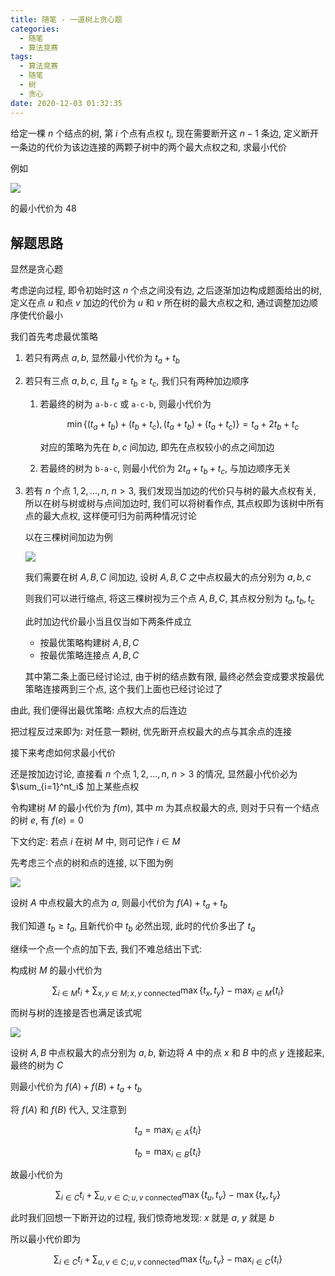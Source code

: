 ```yaml
---
title: 随笔 - 一道树上贪心题
categories:
  - 随笔
  - 算法竞赛
tags:
  - 算法竞赛
  - 随笔
  - 树
  - 贪心
date: 2020-12-03 01:32:35
---
```


给定一棵 $n$ 个结点的树, 第 $i$ 个点有点权 $t_i$, 现在需要断开这 $n-1$ 条边, 定义断开一条边的代价为该边连接的两颗子树中的两个最大点权之和, 求最小代价

<!-- more -->

例如

![](fig1.svg)

的最小代价为 $48$

## 解题思路

显然是贪心题

考虑逆向过程, 即令初始时这 $n$ 个点之间没有边, 之后逐渐加边构成题面给出的树, 定义在点 $u$ 和点 $v$ 加边的代价为 $u$ 和 $v$ 所在树的最大点权之和, 通过调整加边顺序使代价最小

我们首先考虑最优策略

1. 若只有两点 $a,b$, 显然最小代价为 $t_a+t_b$
1. 若只有三点 $a,b,c$, 且 $t_a\geqslant t_b\geqslant t_c$, 我们只有两种加边顺序

   1. 若最终的树为 `a-b-c` 或 `a-c-b`, 则最小代价为

      $$
      \min\{(t_a+t_b)+(t_b+t_c),(t_a+t_b)+(t_a+t_c)\}=t_a+2t_b+t_c
      $$

      对应的策略为先在 $b,c$ 间加边, 即先在点权较小的点之间加边

   1. 若最终的树为 `b-a-c`, 则最小代价为 $2t_a+t_b+t_c$, 与加边顺序无关

1. 若有 $n$ 个点 $1,2,...,n$, $n>3$, 我们发现当加边的代价只与树的最大点权有关, 所以在树与树或树与点间加边时, 我们可以将树看作点, 其点权即为该树中所有点的最大点权, 这样便可归为前两种情况讨论

   以在三棵树间加边为例

   ![](fig2.svg)

   我们需要在树 $A,B,C$ 间加边, 设树 $A,B,C$ 之中点权最大的点分别为 $a,b,c$

   则我们可以进行缩点, 将这三棵树视为三个点 $A,B,C$, 其点权分别为 $t_a,t_b,t_c$

   此时加边代价最小当且仅当如下两条件成立

   - 按最优策略构建树 $A,B,C$
   - 按最优策略连接点 $A,B,C$

   其中第二条上面已经讨论过, 由于树的结点数有限, 最终必然会变成要求按最优策略连接两到三个点, 这个我们上面也已经讨论过了

由此, 我们便得出最优策略: 点权大点的后连边

把过程反过来即为: 对任意一颗树, 优先断开点权最大的点与其余点的连接

接下来考虑如何求最小代价

还是按加边讨论, 直接看 $n$ 个点 $1,2,...,n,~n>3$ 的情况, 显然最小代价必为 $\sum_{i=1}^nt_i$ 加上某些点权

令构建树 $M$ 的最小代价为 $f(m)$, 其中 $m$ 为其点权最大的点, 则对于只有一个结点的树 $e$, 有 $f(e)=0$

下文约定: 若点 $i$ 在树 $M$ 中, 则可记作 $i\in M$

先考虑三个点的树和点的连接, 以下图为例

![](fig3.svg)

设树 $A$ 中点权最大的点为 $a$, 则最小代价为 $f(A)+t_a+t_b$

我们知道 $t_b\geqslant t_a$, 且新代价中 $t_b$ 必然出现, 此时的代价多出了 $t_a$

继续一个点一个点的加下去, 我们不难总结出下式:

构成树 $M$ 的最小代价为

$$
\sum_{i\in M}t_i+\sum_{x,y\in M;x,y~\text{connected}}\max\{t_x,t_y\}-\max_{i\in M}\{t_i\}
$$

而树与树的连接是否也满足该式呢

![](fig4.svg)

设树 $A,B$ 中点权最大的点分别为 $a,b$, 新边将 $A$ 中的点 $x$ 和 $B$ 中的点 $y$ 连接起来, 最终的树为 $C$

则最小代价为 $f(A)+f(B)+t_a+t_b$

将 $f(A)$ 和 $f(B)$ 代入, 又注意到

$$
t_a=\max_{i\in A}\{t_i\}
$$

$$
t_b=\max_{i\in B}\{t_i\}
$$

故最小代价为

$$
\sum_{i\in C}t_i+\sum_{u,v\in C;u,v~\text{connected}}\max\{t_u,t_v\}-\max\{t_x,t_y\}
$$

此时我们回想一下断开边的过程, 我们惊奇地发现: $x$ 就是 $a$, $y$ 就是 $b$

所以最小代价即为

$$
\sum_{i\in C}t_i+\sum_{u,v\in C;u,v~\text{connected}}\max\{t_u,t_v\}-\max_{i\in C}\{t_i\}
$$
